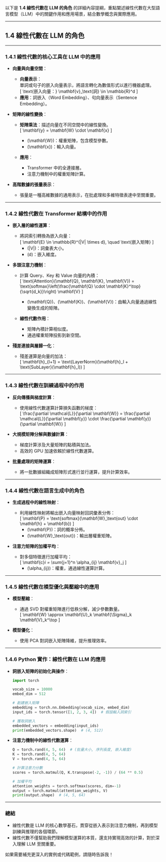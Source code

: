 以下是 **1.4 線性代數在 LLM 的角色** 的詳細內容提綱，重點闡述線性代數在大型語言模型（LLM）中的關鍵作用和應用場景，結合數學概念與實際應用。

---

## **1.4 線性代數在 LLM 的角色**

---

### **1.4.1 線性代數的核心工具在 LLM 中的應用**
- **向量與向量空間**：  
  - **向量表示**：  
    單詞或句子的嵌入向量表示，將語言轉化為數值形式以進行機器處理。  
    \[
    \text{嵌入向量：} \mathbf{v}_\text{詞} \in \mathbb{R}^d
    \]
  - **應用**：詞嵌入（Word Embedding）、句向量表示（Sentence Embedding）。  

- **矩陣的線性變換**：  
  - **矩陣乘法**：描述向量在不同空間中的線性變換。  
    \[
    \mathbf{y} = \mathbf{W} \cdot \mathbf{x}
    \]  
    - \(\mathbf{W}\)：權重矩陣，包含模型參數。  
    - \(\mathbf{x}\)：輸入向量。  

  - **應用**：  
    - Transformer 中的全連接層。  
    - 注意力機制中的權重矩陣計算。  

- **高階數據的張量表示**：  
  - 張量是一種高維數據的通用表示，在批處理和多維特徵表達中至關重要。  

---

### **1.4.2 線性代數在 Transformer 結構中的作用**
- **嵌入層的線性運算**：  
  - 將詞索引轉換為嵌入向量：  
    \[
    \mathbf{E} \in \mathbb{R}^{|V| \times d}, \quad \text{嵌入矩陣}
    \]  
    - \(|V|\)：詞彙表大小。  
    - \(d\)：嵌入維度。

- **多頭注意力機制**：  
  - 計算 Query、Key 和 Value 向量的內積：  
    \[
    \text{Attention}(\mathbf{Q}, \mathbf{K}, \mathbf{V}) = \text{softmax}\left(\frac{\mathbf{Q} \cdot \mathbf{K}^\top}{\sqrt{d_k}}\right) \mathbf{V}
    \]  
    - \(\mathbf{Q}\)、\(\mathbf{K}\)、\(\mathbf{V}\)：由輸入向量通過線性變換生成的矩陣。  

  - **線性代數作用**：  
    - 矩陣內積計算相似度。  
    - 通過權重矩陣投影到新空間。

- **殘差連接與層歸一化**：  
  - 殘差運算是向量的加法：  
    \[
    \mathbf{h}_{l+1} = \text{LayerNorm}(\mathbf{h}_l + \text{SubLayer}(\mathbf{h}_l))
    \]  

---

### **1.4.3 線性代數在訓練過程中的作用**
- **反向傳播與梯度計算**：  
  - 使用線性代數運算計算損失函數的梯度：  
    \[
    \frac{\partial \mathcal{L}}{\partial \mathbf{W}} = \frac{\partial \mathcal{L}}{\partial \mathbf{y}} \cdot \frac{\partial \mathbf{y}}{\partial \mathbf{W}}
    \]  

- **大規模矩陣分解與數據計算**：  
  - 梯度計算涉及大量矩陣的點積與加法。  
  - 高效的 GPU 加速依賴於線性代數運算。  

- **批量處理的矩陣運算**：  
  - 將一批數據組織成矩陣形式進行並行運算，提升計算效率。  

---

### **1.4.4 線性代數在語言生成中的角色**
- **生成過程中的線性映射**：  
  - 利用線性映射將輸出嵌入向量映射回詞彙表分佈：  
    \[
    \mathbf{P} = \text{softmax}(\mathbf{W}_\text{out} \cdot \mathbf{h} + \mathbf{b})
    \]  
    - \(\mathbf{P}\)：詞的概率分佈。  
    - \(\mathbf{W}_\text{out}\)：輸出層權重矩陣。

- **注意力矩陣的加權平均**：  
  - 對多個特徵進行加權平均：  
    \[
    \mathbf{c}_i = \sum_{j=1}^n \alpha_{ij} \mathbf{v}_j
    \]  
    - \(\alpha_{ij}\)：權重，通過線性運算計算。

---

### **1.4.5 線性代數在模型優化與壓縮中的應用**
- **模型壓縮**：  
  - 通過 SVD 對權重矩陣進行低秩分解，減少參數數量。  
    \[
    \mathbf{W} \approx \mathbf{U}_k \mathbf{\Sigma}_k \mathbf{V}_k^\top
    \]  

- **模型優化**：  
  - 使用 PCA 對詞嵌入矩陣降維，提升推理效率。  

---

### **1.4.6 Python 實作：線性代數在 LLM 的應用**
- **詞嵌入矩陣的初始化與操作**：  
  ```python
  import torch

  vocab_size = 10000
  embed_dim = 512

  # 創建嵌入矩陣
  embedding = torch.nn.Embedding(vocab_size, embed_dim)
  input_ids = torch.tensor([1, 2, 3, 4])  # 假設輸入詞索引

  # 獲取詞嵌入
  embedded_vectors = embedding(input_ids)
  print(embedded_vectors.shape)  # (4, 512)
  ```

- **注意力機制中的線性代數運算**：  
  ```python
  Q = torch.rand(4, 5, 64)  # (批量大小, 序列長度, 嵌入維度)
  K = torch.rand(4, 5, 64)
  V = torch.rand(4, 5, 64)

  # 計算注意力分數
  scores = torch.matmul(Q, K.transpose(-2, -1)) / (64 ** 0.5)

  # 加權平均
  attention_weights = torch.softmax(scores, dim=-1)
  output = torch.matmul(attention_weights, V)
  print(output.shape)  # (4, 5, 64)
  ```

---

### **總結**
- 線性代數是 LLM 的核心數學基石，貫穿從嵌入表示到注意力機制，再到模型訓練與推理的各個環節。  
- 線性代數不僅幫助我們理解模型運算的本質，還支持實現高效的計算，對於深入理解 LLM 至關重要。

如果需要補充更深入的實例或代碼範例，請隨時告訴我！